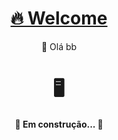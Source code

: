 <h1 align="center">
    <a href="https://github.com/rafa0x">🔥 Welcome</a>
</h1>
<p align="center">🚀 Olá bb</p>


<h1 align="center">🖥️</h1>

<h4 align="center"> 
	🚧  Em construção...  🚧
</h4>

<!---
rafa0x/rafa0x is a ✨ special ✨ repository because its `README.md` (this file) appears on your GitHub profile.
You can click the Preview link to take a look at your changes.
--->
